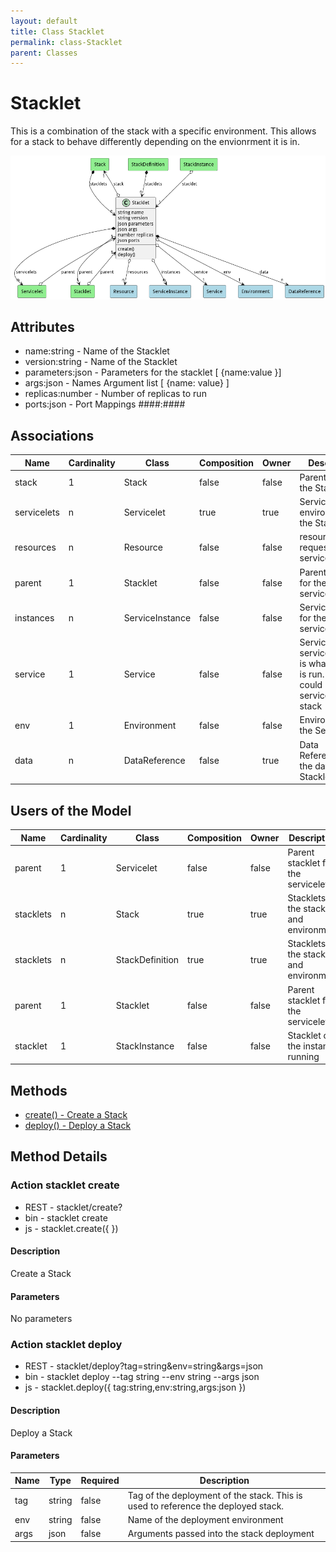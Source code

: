 ```yaml
---
layout: default
title: Class Stacklet
permalink: class-Stacklet
parent: Classes
---
```


# Stacklet

This is a combination of the stack with a specific environment. This allows for a stack to behave differently depending on the envionrment it is in.

![Logical Diagram](./logical.png)

## Attributes

* name:string - Name of the Stacklet
* version:string - Name of the Stacklet
* parameters:json - Parameters for the stacklet [ {name:value }]
* args:json - Names Argument list [ {name: value} ]
* replicas:number - Number of replicas to run
* ports:json - Port Mappings ####:####


## Associations

| Name | Cardinality | Class | Composition | Owner | Description |
| --- | --- | --- | --- | --- | --- |
| stack | 1 | Stack | false | false | Parent Stack for the Stacklet |
| servicelets | n | Servicelet | true | true | Service with environment for the Stacklet |
| resources | n | Resource | false | false | resource requests for the servicelet |
| parent | 1 | Stacklet | false | false | Parent stacklet for the servicelet |
| instances | n | ServiceInstance | false | false | ServiceInstance for the servicelet |
| service | 1 | Service | false | false | Service for the servicelet, this is what service is run. This could be a service or a stack |
| env | 1 | Environment | false | false | Environment for the Servicelet |
| data | n | DataReference | false | true | Data References to the data in the Stacklet |



## Users of the Model

| Name | Cardinality | Class | Composition | Owner | Description |
| --- | --- | --- | --- | --- | --- |
| parent | 1 | Servicelet | false | false | Parent stacklet for the servicelet |
| stacklets | n | Stack | true | true | Stacklets of the stack and environment |
| stacklets | n | StackDefinition | true | true | Stacklets of the stack and environment |
| parent | 1 | Stacklet | false | false | Parent stacklet for the servicelet |
| stacklet | 1 | StackInstance | false | false | Stacklet of the instance running |





## Methods
* [create() - Create a Stack](#action-create)
* [deploy() - Deploy a Stack](#action-deploy)


<h2>Method Details</h2>
    
### Action stacklet create



* REST - stacklet/create?
* bin - stacklet create 
* js - stacklet.create({  })

#### Description
Create a Stack

#### Parameters

No parameters



### Action stacklet deploy



* REST - stacklet/deploy?tag=string&amp;env=string&amp;args=json
* bin - stacklet deploy --tag string --env string --args json
* js - stacklet.deploy({ tag:string,env:string,args:json })

#### Description
Deploy a Stack

#### Parameters

| Name | Type | Required | Description |
|---|---|---|---|
| tag | string |false | Tag of the deployment of the stack. This is used to reference the deployed stack. |
| env | string |false | Name of the deployment environment |
| args | json |false | Arguments passed into the stack deployment |





